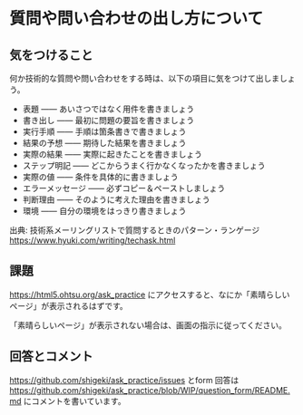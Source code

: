 # 質問や問い合わせの出し方について

## 気をつけること
何か技術的な質問や問い合わせをする時は、以下の項目に気をつけて出しましょう。

- 表題 ―― あいさつではなく用件を書きましょう
- 書き出し ―― 最初に問題の要旨を書きましょう
- 実行手順 ―― 手順は箇条書きで書きましょう
- 結果の予想 ―― 期待した結果を書きましょう
- 実際の結果 ―― 実際に起きたことを書きましょう
- ステップ明記 ―― どこからうまく行かなくなったかを書きましょう
- 実際の値 ―― 条件を具体的に書きましょう
- エラーメッセージ ―― 必ずコピー＆ペーストしましょう
- 判断理由 ―― そのように考えた理由を書きましょう
- 環境 ―― 自分の環境をはっきり書きましょう

出典: 技術系メーリングリストで質問するときのパターン・ランゲージ https://www.hyuki.com/writing/techask.html

## 課題
https://html5.ohtsu.org/ask_practice にアクセスすると、なにか「素晴らしいページ」が表示されるはずです。

「素晴らしいページ」が表示されない場合は、画面の指示に従ってください。

## 回答とコメント

https://github.com/shigeki/ask_practice/issues とform 回答は https://github.com/shigeki/ask_practice/blob/WIP/question_form/README.md にコメントを書いています。
